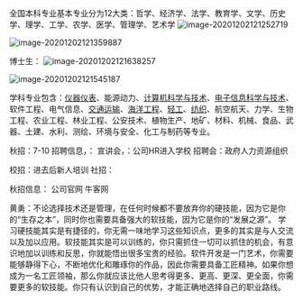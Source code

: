 全国本科专业基本专业分为12大类：哲学、经济学、法学、教育学、文学、历史学、理学、工学、农学、医学、管理学、艺术学
![image-20201202121252719](C:\Users\Crazycreate\AppData\Roaming\Typora\typora-user-images\image-20201202121252719.png)

![image-20201202121359887](C:\Users\Crazycreate\AppData\Roaming\Typora\typora-user-images\image-20201202121359887.png)

博士生：
![image-20201202121638257](C:\Users\Crazycreate\AppData\Roaming\Typora\typora-user-images\image-20201202121638257.png)

![image-20201202121545187](C:\Users\Crazycreate\AppData\Roaming\Typora\typora-user-images\image-20201202121545187.png)

学科专业包含：[仪器仪表](https://baike.baidu.com/item/仪器仪表/1291650)、能源动力、[计算机科学与技术](https://baike.baidu.com/item/计算机科学与技术/663582)、[电子信息科学与技术](https://baike.baidu.com/item/电子信息科学与技术/543413)、软件工程、电气信息、[交通运输](https://baike.baidu.com/item/交通运输/9649723)、[海洋工程](https://baike.baidu.com/item/海洋工程/2444366)、[轻工](https://baike.baidu.com/item/轻工/9818587)、[纺织](https://baike.baidu.com/item/纺织/900880)、航空航天、力学、生物工程、农业工程、林业工程、公安技术、植物生产、地矿、材料、机械、食品、武器、土建、水利、测绘、环境与安全、化工与制药等专业。

秋招：7-10 
招聘信息，：
宣讲会，：公司HR进入学校
招聘会：政府人力资源组织

校招：进去后新人培训
社招：

秋招信息：
公司官网
牛客网



黄勇：不论选择技术还是管理，在任何时候都不要放弃你的硬技能，因为它是你的“生存之本”，同时你也需要具备强大的软技能，因为它是你的“发展之源”。
		学习硬技能其实是有捷径的，你无需一味地学习这些知识点，更多的其实是与人交流以及加以应用。软技能其实是可以训练的，你只需抓住一切可以抓住的机会，有意识地加以训练和反思，你就能悟出很多宝贵的经验。软件开发是一门艺术，你需要能够静得下心，不断地优化和雕琢你的作品，因此你需要具备工匠精神。如果你想成为一名工匠领袖，那么你就应该比他人思考得更多、更高、更深、更全面，你需要更多的软技能。你只有认识到自己的优势，才能正确地选择自己的职业路线。



















